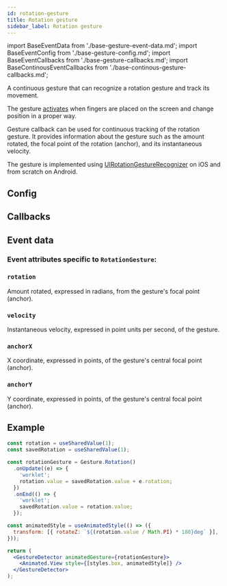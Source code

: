 ```yaml
---
id: rotation-gesture
title: Rotation gesture
sidebar_label: Rotation gesture
---
```


import BaseEventData from './base-gesture-event-data.md';
import BaseEventConfig from './base-gesture-config.md';
import BaseEventCallbacks from './base-gesture-callbacks.md';
import BaseContinousEventCallbacks from './base-continous-gesture-callbacks.md';

A continuous gesture that can recognize a rotation gesture and track its movement.

The gesture [activates](../../under-the-hood/states-events.md#active) when fingers are placed on the screen and change position in a proper way.

Gesture callback can be used for continuous tracking of the rotation gesture. It provides information about the gesture such as the amount rotated, the focal point of the rotation (anchor), and its instantaneous velocity.

The gesture is implemented using [UIRotationGestureRecognizer](https://developer.apple.com/documentation/uikit/uirotationgesturerecognizer) on iOS and from scratch on Android.

## Config

<BaseEventConfig />

## Callbacks

<BaseEventCallbacks />
<BaseContinousEventCallbacks />

## Event data

### Event attributes specific to `RotationGesture`:

### `rotation`

Amount rotated, expressed in radians, from the gesture's focal point (anchor).

### `velocity`

Instantaneous velocity, expressed in point units per second, of the gesture.

### `anchorX`

X coordinate, expressed in points, of the gesture's central focal point (anchor).

### `anchorY`

Y coordinate, expressed in points, of the gesture's central focal point (anchor).

<BaseEventData />

## Example

```jsx
const rotation = useSharedValue(1);
const savedRotation = useSharedValue(1);

const rotationGesture = Gesture.Rotation()
  .onUpdate((e) => {
    'worklet';
    rotation.value = savedRotation.value + e.rotation;
  })
  .onEnd(() => {
    'worklet';
    savedRotation.value = rotation.value;
  });

const animatedStyle = useAnimatedStyle(() => ({
  transform: [{ rotateZ: `${(rotation.value / Math.PI) * 180}deg` }],
}));

return (
  <GestureDetector animatedGesture={rotationGesture}>
    <Animated.View style={[styles.box, animatedStyle]} />
  </GestureDetector>
);
```
